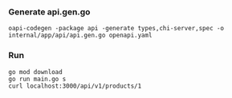 ### Generate api.gen.go

```
oapi-codegen -package api -generate types,chi-server,spec -o internal/app/api/api.gen.go openapi.yaml
```

### Run

```
go mod download
go run main.go s
curl localhost:3000/api/v1/products/1
```

